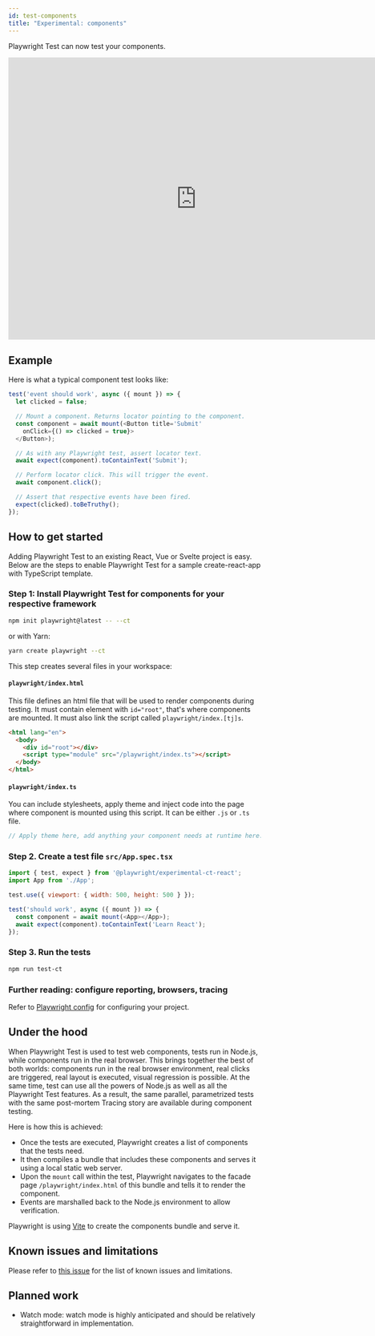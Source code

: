 ```yaml
---
id: test-components
title: "Experimental: components"
---
```


Playwright Test can now test your components.

<!-- TOC -->

<div className="embed-youtube">
  <iframe src="https://www.youtube.com/embed/y3YxX4sFJbM" title="YouTube video player" frameborder="0" allow="accelerometer; autoplay; clipboard-write; encrypted-media; gyroscope; picture-in-picture" width="750" height="563" allowfullscreen></iframe>
</div>


## Example

Here is what a typical component test looks like:

```js
test('event should work', async ({ mount }) => {
  let clicked = false;

  // Mount a component. Returns locator pointing to the component.
  const component = await mount(<Button title='Submit'
    onClick={() => clicked = true}>
  </Button>);

  // As with any Playwright test, assert locator text.
  await expect(component).toContainText('Submit');

  // Perform locator click. This will trigger the event.
  await component.click();

  // Assert that respective events have been fired.
  expect(clicked).toBeTruthy();
});
```

## How to get started

Adding Playwright Test to an existing React, Vue or Svelte project is easy. Below are the steps to enable Playwright Test for a sample create-react-app with TypeScript template.

### Step 1: Install Playwright Test for components for your respective framework

```sh
npm init playwright@latest -- --ct
```

or with Yarn:

```sh
yarn create playwright --ct
```

This step creates several files in your workspace:

#### `playwright/index.html`

This file defines an html file that will be used to render components during testing.
It must contain element with `id="root"`, that's where components are mounted. It must
also link the script called `playwright/index.[tj]s`.

```html
<html lang="en">
  <body>
    <div id="root"></div>
    <script type="module" src="/playwright/index.ts"></script>
  </body>
</html>
```

#### `playwright/index.ts`

You can include stylesheets, apply theme and inject code into the page where
component is mounted using this script. It can be either `.js` or `.ts` file.

```js
// Apply theme here, add anything your component needs at runtime here.
```

### Step 2. Create a test file `src/App.spec.tsx`

```js
import { test, expect } from '@playwright/experimental-ct-react';
import App from './App';

test.use({ viewport: { width: 500, height: 500 } });

test('should work', async ({ mount }) => {
  const component = await mount(<App></App>);
  await expect(component).toContainText('Learn React');
});
```

### Step 3. Run the tests

```sh
npm run test-ct
```

### Further reading: configure reporting, browsers, tracing

Refer to [Playwright config](./test-configuration.md) for configuring your project.

## Under the hood

When Playwright Test is used to test web components, tests run in Node.js, while components run in the real browser. This brings together the best of both worlds: components run in the real browser environment, real clicks are triggered, real layout is executed, visual regression is possible. At the same time, test can use all the powers of Node.js as well as all the Playwright Test features. As a result, the same parallel, parametrized tests with the same post-mortem Tracing story are available during component testing.

Here is how this is achieved:

- Once the tests are executed, Playwright creates a list of components that the tests need.
- It then compiles a bundle that includes these components and serves it using a local static web server.
- Upon the `mount` call within the test, Playwright navigates to the facade page `/playwright/index.html` of this bundle and tells it to render the component.
- Events are marshalled back to the Node.js environment to allow verification.

Playwright is using [Vite](https://vitejs.dev/) to create the components bundle and serve it.

## Known issues and limitations

Please refer to [this issue](https://github.com/microsoft/playwright/issues/14298) for the list of known issues and limitations.

## Planned work

- Watch mode: watch mode is highly anticipated and should be relatively straightforward in implementation.
